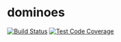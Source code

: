 dominoes
========

[![Build Status](https://travis-ci.org/abw333/domino.svg?branch=master)](https://travis-ci.org/abw333/domino)
[![Test Code Coverage](https://codecov.io/gh/abw333/domino/branch/master/graph/badge.svg)](https://codecov.io/gh/abw333/domino)
